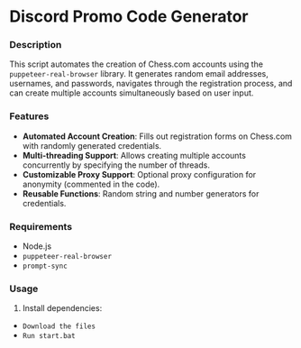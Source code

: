 # Discord Promo Code Generator

### Description  
This script automates the creation of Chess.com accounts using the `puppeteer-real-browser` library. It generates random email addresses, usernames, and passwords, navigates through the registration process, and can create multiple accounts simultaneously based on user input.  

### Features  
- **Automated Account Creation**: Fills out registration forms on Chess.com with randomly generated credentials.  
- **Multi-threading Support**: Allows creating multiple accounts concurrently by specifying the number of threads.  
- **Customizable Proxy Support**: Optional proxy configuration for anonymity (commented in the code).  
- **Reusable Functions**: Random string and number generators for credentials.  

### Requirements  
- Node.js  
- `puppeteer-real-browser`  
- `prompt-sync`  

### Usage  
1. Install dependencies:  
- `Download the files`
- `Run start.bat`
